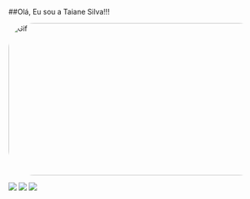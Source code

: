 ##Olá, Eu sou a Taiane Silva!!!

<img align="leaft" alt="Gif" height="300" width="1090" style="border-radius:50px;"  src="https://64.media.tumblr.com/c5618390d59033d341b682965dbd6e86/84903493406da5f8-97/s540x810/9c02f253e644fe4dd1d157c9e6ad9fdb2150e2aa.gifv">



 [<img src = "https://img.shields.io/badge/instagram-%23E4405F.svg?&style=for-the-badge&logo=instagram&logoColor=white">](https://www.instagram.com/_taya.silva/?hl=pt-br) [<img src="https://img.shields.io/badge/linkedin-%230077B5.svg?&style=for-the-badge&logo=linkedin&logoColor=white" />](https://www.linkedin.com/in/taianesilva99/) [<img src="https://img.shields.io/badge/-gmail-2EC866?style=for-the-badge&logo=gmail&logoColor=white" />](mailto:taianens99@gmail.com)
